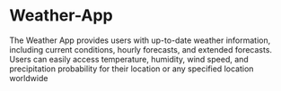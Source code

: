 # Weather-App
The Weather App provides users with up-to-date weather information, including current conditions, hourly forecasts, and extended forecasts. Users can easily access temperature, humidity, wind speed, and precipitation probability for their location or any specified location worldwide
